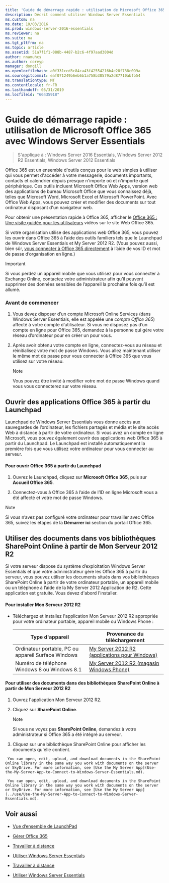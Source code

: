 ```yaml
---
title: 'Guide de démarrage rapide : utilisation de Microsoft Office 365 avec Windows Server Essentials'
description: Décrit comment utiliser Windows Server Essentials
ms.custom: na
ms.date: 10/03/2016
ms.prod: windows-server-2016-essentials
ms.reviewer: na
ms.suite: na
ms.tgt_pltfrm: na
ms.topic: article
ms.assetid: 51a7f1f1-088b-4487-b2c6-4f97aad3004d
author: nnamuhcs
ms.author: coreyp
manager: dongill
ms.openlocfilehash: a0f331ccd3c84ca43f42554216b4e28f738c099a
ms.sourcegitcommit: eaf071249b6eb6b1a758b38579a2d87710abfb54
ms.translationtype: MT
ms.contentlocale: fr-FR
ms.lasthandoff: 05/31/2019
ms.locfileid: "66435918"
---
```

# <a name="quick-start-guide-to-using-microsoft-office-365-with-windows-server-essentials"></a>Guide de démarrage rapide : utilisation de Microsoft Office 365 avec Windows Server Essentials

>S'applique à : Windows Server 2016 Essentials, Windows Server 2012 R2 Essentials, Windows Server 2012 Essentials

 Office 365 est un ensemble d'outils conçus pour le web simples à utiliser qui vous permet d'accéder à votre messagerie, documents importants, contacts et calendrier depuis presque n'importe où et n'importe quel périphérique. Ces outils incluent Microsoft Office Web Apps, version web des applications de bureau Microsoft Office que vous connaissez déjà, telles que Microsoft Word, Microsoft Excel et Microsoft PowerPoint. Avec Office Web Apps, vous pouvez créer et modifier des documents sur tout ordinateur disposant d'un navigateur web.  

 Pour obtenir une présentation rapide à Office 365, afficher le [Office 365 : Une visite guidée pour les utilisateurs](https://onlinehelp.microsoft.com/office365-smallbusinesses/hh534379.aspx) vidéos sur le site Web Office 365.  

 Si votre organisation utilise des applications web Office 365, vous pouvez les ouvrir dans Office 365 à l’aide des outils familiers tels que le Launchpad de Windows Server Essentials et My Server 2012 R2. (Vous pouvez aussi, bien sûr, [vous connecter à Office 365 directement](https://login.microsoftonline.com/login.srf?wa=wsignin1.0&rpsnv=2&ct=1384059583&rver=6.1.6206.0&wp=MBI_KEY&wreply=https:%2F%2Fwww.outlook.com%2Fowa%2F&id=260563&whr=students.tamuk.edu&CBCXT=out) à l’aide de vos ID et mot de passe d’organisation en ligne.)  

> [!IMPORTANT]
>  Si vous perdez un appareil mobile que vous utilisez pour vous connecter à Exchange Online, contactez votre administrateur afin qu’il peuvent supprimer des données sensibles de l’appareil la prochaine fois qu’il est allumé.  

### <a name="before-you-begin"></a>Avant de commencer  

1.  Vous devez disposer d’un compte Microsoft Online Services (dans Windows Server Essentials, elle est appelée une *compte Office 365*) affecté à votre compte d’utilisateur. Si vous ne disposez pas d’un compte en ligne pour Office 365, demandez à la personne qui gère votre réseau d’ordinateur pour en créer un pour vous.  

2.  Après avoir obtenu votre compte en ligne, connectez-vous au réseau et réinitialisez votre mot de passe Windows. Vous allez maintenant utiliser le même mot de passe pour vous connecter à Office 365 que vous utilisez sur votre réseau.  

    > [!NOTE]
    >  Vous pouvez être invité à modifier votre mot de passe Windows quand vous vous connecterez sur votre réseau.  

## <a name="open-office-365-apps-from-the-launchpad"></a>Ouvrir des applications Office 365 à partir du Launchpad  
 Launchpad de Windows Server Essentials vous donne accès aux sauvegardes de l’ordinateur, les fichiers partagés et média et le site accès Web à distance à partir de votre ordinateur. Si vous avez un compte en ligne Microsoft, vous pouvez également ouvrir des applications web Office 365 à partir du Launchpad. Le Launchpad est installé automatiquement la première fois que vous utilisez votre ordinateur pour vous connecter au serveur.  

#### <a name="to-open-office-365-from-the-launchpad"></a>Pour ouvrir Office 365 à partir du Launchpad  

1.  Ouvrez le Launchpad, cliquez sur **Microsoft Office 365**, puis sur **Accueil Office 365**.  

2.  Connectez-vous à Office 365 à l’aide de l’ID en ligne Microsoft vous a été affecté et votre mot de passe Windows.  

> [!NOTE]
>  Si vous n’avez pas configuré votre ordinateur pour travailler avec Office 365, suivez les étapes de la **Démarrer ici** section du portail Office 365.  

## <a name="work-with-documents-in-your-sharepoint-online-libraries-from-my-server-2012-r2"></a>Utiliser des documents dans vos bibliothèques SharePoint Online à partir de Mon Serveur 2012 R2  
 Si votre serveur dispose du système d’exploitation Windows Server Essentials et que votre administrateur gère les Office 365 à partir du serveur, vous pouvez utiliser les documents situés dans vos bibliothèques SharePoint Online à partir de votre ordinateur portable, un appareil mobile ou un téléphone à l’aide de la My Server 2012 Application de R2. Cette application est gratuite. Vous devez d'abord l'installer.  

#### <a name="to-install-my-server-2012-r2"></a>Pour installer Mon Serveur 2012 R2  

-   Téléchargez et installez l'application Mon Serveur 2012 R2 appropriée pour votre ordinateur portable, appareil mobile ou Windows Phone :  

    |Type d'appareil|Provenance du téléchargement|  
    |-----------------|-------------------|  
    |Ordinateur portable, PC ou appareil Surface Windows|[My Server 2012 R2 (applications pour Windows)](https://apps.microsoft.com/windows/app/my-server-2012-r2/67e86695-bda3-4f32-96c4-2e20e56f1cf3)|  
    | Numéro de téléphone Windows 8 ou Windows 8.1|[My Server 2012 R2 (magasin Windows Phone)](http://www.windowsphone.com/store/app/my-server-2012-r2/44f596b5-0477-4096-b96e-ddd6ef64ad6b)|  

#### <a name="to-work-with-documents-in-sharepoint-online-libraries-from-my-server-2012-r2"></a>Pour utiliser des documents dans des bibliothèques SharePoint Online à partir de Mon Serveur 2012 R2  

1.  Ouvrez l'application Mon Serveur 2012 R2.  

2.  Cliquez sur **SharePoint Online**.  

    > [!NOTE]
    >  Si vous ne voyez pas **SharePoint Online**, demandez à votre administrateur si Office 365 a été intégré au serveur.  

3.  Cliquez sur une bibliothèque SharePoint Online pour afficher les documents qu'elle contient.  


~~~
 You can open, edit, upload, and download documents in the SharePoint Online library in the same way you work with documents on the server or SkyDrive. For more information, see [Use the My Server App](Use-the-My-Server-App-to-Connect-to-Windows-Server-Essentials.md).  

 You can open, edit, upload, and download documents in the SharePoint Online library in the same way you work with documents on the server or SkyDrive. For more information, see [Use the My Server App](../use/Use-the-My-Server-App-to-Connect-to-Windows-Server-Essentials.md).  
~~~


## <a name="see-also"></a>Voir aussi  

-   [Vue d’ensemble de LaunchPad](../manage/Overview-of-the-Launchpad-in-Windows-Server-Essentials.md)  

-   [Gérer Office 365](../manage/Manage-Office-365-in-Windows-Server-Essentials.md)  


-   [Travailler à distance](Work-Remotely-in-Windows-Server-Essentials.md)  

-   [Utiliser Windows Server Essentials](Use-Windows-Server-Essentials.md)

-   [Travailler à distance](../use/Work-Remotely-in-Windows-Server-Essentials.md)  

-   [Utiliser Windows Server Essentials](../use/Use-Windows-Server-Essentials.md)

